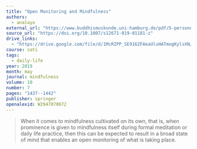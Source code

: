 ```yaml
---
title: "Open Monitoring and Mindfulness"
authors:
  - analayo
external_url: "https://www.buddhismuskunde.uni-hamburg.de/pdf/5-personen/analayo/openmonitoring.pdf"
source_url: "https://doi.org/10.1007/s12671-019-01181-z"
drive_links:
  - "https://drive.google.com/file/d/1McRZPP_SE916ZFAeaUluHATmogKylsXN/view?usp=drivesdk"
course: sati
tags:
  - daily-life
year: 2019
month: may
journal: mindfulness
volume: 10
number: 7
pages: "1437--1442"
publisher: springer
openalexid: W2947070672
---
```


> When it comes to mindfulness cultivated on its own, that is,
when prominence is given to mindfulness itself during formal
meditation or daily life practice, then this can be expected to
result in a broad state of mind that enables an open monitoring
of what is taking place.

